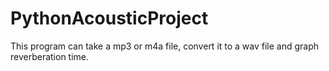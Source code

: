 # PythonAcousticProject
This program can take a mp3 or m4a file, convert it to a wav file and graph reverberation time.
